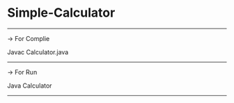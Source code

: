 # Simple-Calculator
------------------------------
-> For Complie

Javac Calculator.java

------------------------------

-> For Run

Java Calculator

-----------------------------
